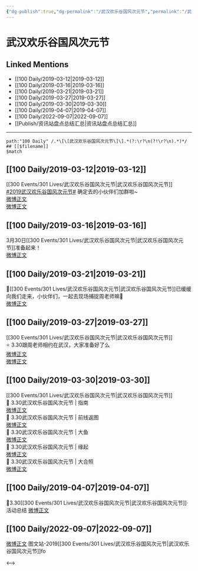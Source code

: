 ```yaml
---
{"dg-publish":true,"dg-permalink":"/武汉欢乐谷国风次元节","permalink":"/武汉欢乐谷国风次元节/","created":"2022-12-07T16:45:33.000+08:00","updated":"2023-04-10T16:23:07.000+08:00"}
---
```


# 武汉欢乐谷国风次元节

## Linked Mentions
- [[100 Daily/2019-03-12\|2019-03-12]]
- [[100 Daily/2019-03-16\|2019-03-16]]
- [[100 Daily/2019-03-21\|2019-03-21]]
- [[100 Daily/2019-03-27\|2019-03-27]]
- [[100 Daily/2019-03-30\|2019-03-30]]
- [[100 Daily/2019-04-07\|2019-04-07]]
- [[100 Daily/2022-09-07\|2022-09-07]]
- [[Publish/资讯站盘点总结汇总\|资讯站盘点总结汇总]]


---

```expander
path:"100 Daily" /.*\[\[武汉欢乐谷国风次元节\]\].*(?:\r?\n(?!\r?\n).*)*/
## [[$filename]]
$match
```
## [[100 Daily/2019-03-12\|2019-03-12]]
[[300 Events/301 Lives/武汉欢乐谷国风次元节\|武汉欢乐谷国风次元节]]  
[#2019武汉欢乐谷国风次元节#](https://s.weibo.com/weibo?q=%232019%E6%AD%A6%E6%B1%89%E6%AC%A2%E4%B9%90%E8%B0%B7%E5%9B%BD%E9%A3%8E%E6%AC%A1%E5%85%83%E8%8A%82%23) 确定去的小伙伴们加群啦~  
[微博正文](https://weibo.com/detail/4348924892431182)  
[微博正文](https://weibo.com/detail/4349061949289902)

## [[100 Daily/2019-03-16\|2019-03-16]]
3月30日[[300 Events/301 Lives/武汉欢乐谷国风次元节\|武汉欢乐谷国风次元节]]准备起来！  
[微博正文](https://weibo.com/detail/4350275303453643)

## [[100 Daily/2019-03-21\|2019-03-21]]
📢[[300 Events/301 Lives/武汉欢乐谷国风次元节\|武汉欢乐谷国风次元节]]已缓缓向我们走来，小伙伴们，一起去现场捕捉周老师嘛🐰  
[微博正文](https://m.weibo.cn/6466290670/4352198622734434)
## [[100 Daily/2019-03-27\|2019-03-27]]
[[300 Events/301 Lives/武汉欢乐谷国风次元节\|武汉欢乐谷国风次元节]]  
⭐ 3.30跟周老师相约在武汉，大家准备好了么  
[微博正文](https://m.weibo.cn/6466290670/4354457758821837)  
[微博正文](https://m.weibo.cn/6466290670/4354516092981873)
## [[100 Daily/2019-03-30\|2019-03-30]]
[[300 Events/301 Lives/武汉欢乐谷国风次元节\|武汉欢乐谷国风次元节]]  
🔔 3.30武汉欢乐谷国风次元节 | 指南  
[微博正文](https://m.weibo.cn/6466290670/4355483529514777)  
🔔 3.30武汉欢乐谷国风次元节 | 前线返图  
[微博正文](https://m.weibo.cn/6466290670/4355501326787271)  
🔔 3.30武汉欢乐谷国风次元节 | 大鱼  
[微博正文](https://m.weibo.cn/6466290670/4355536818072317)  
🔔 3.30武汉欢乐谷国风次元节 | 缘起  
[微博正文](https://m.weibo.cn/6466290670/4355545852671516)  
🔔 3.30武汉欢乐谷国风次元节 | 大合照  
[微博正文](https://m.weibo.cn/6466290670/4355551880205043)
## [[100 Daily/2019-04-07\|2019-04-07]]
🌿3.30[[300 Events/301 Lives/武汉欢乐谷国风次元节\|武汉欢乐谷国风次元节]]·活动总结 [微博正文](https://weibo.com/6466290670/HovUAwVhg)
## [[100 Daily/2022-09-07\|2022-09-07]]
[微博正文](https://m.weibo.cn/6987697229/4811029144667083) 图文站-2019[[300 Events/301 Lives/武汉欢乐谷国风次元节\|武汉欢乐谷国风次元节]]fo

<-->